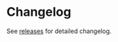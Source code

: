 <!--
SPDX-FileCopyrightText: © 2025 open-nudge <https://github.com/open-nudge>
SPDX-FileContributor: szymonmaszke <github@maszke.co>

SPDX-License-Identifier: Apache-2.0
-->

# Changelog

<!--- pyml disable-num-lines 3 line-length-->

See [releases](https://github.com/open-nudge/loadfig/releases)
for detailed changelog.
